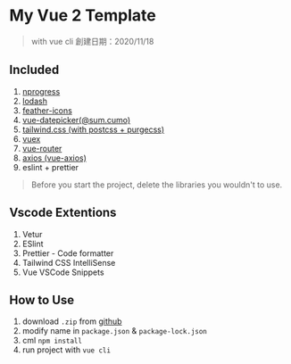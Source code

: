 # My Vue 2 Template

> with vue cli
> 創建日期：2020/11/18

## Included
1. [nprogress](https://github.com/rstacruz/nprogress)
2. [lodash](https://lodash.com/)
3. [feather-icons](https://github.com/feathericons/feather#feather)
4. [vue-datepicker(@sum.cumo)](https://sumcumo.github.io/vue-datepicker/)
5. [tailwind.css (with postcss + purgecss)](https://tailwindcss.com/docs)
6. [vuex](https://vuex.vuejs.org/zh/)
7. [vue-router](https://router.vuejs.org/zh/)
8. [axios (vue-axios)](https://github.com/axios/axios)
9.  eslint + prettier

> Before you start the project, delete the libraries you wouldn't to use.

## Vscode Extentions
1. Vetur
2. ESlint
3. Prettier - Code formatter
4. Tailwind CSS IntelliSense
5. Vue VSCode Snippets

## How to Use
1. download `.zip` from [github](https://github.com/shezimanor/vue2_template)
2. modify name in `package.json` & `package-lock.json`
3. cml `npm install`
4. run project with `vue cli`